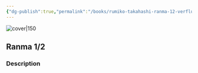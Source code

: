 ```yaml
---
{"dg-publish":true,"permalink":"/books/rumiko-takahashi-ranma-12-verfluchtes-doppel/","title":"\"Ranma 1/2\"","tags":["manga","Fantasy"]}
---
```




![cover|150](http://books.google.com/books/content?id=7Sh4AAAACAAJ&printsec=frontcover&img=1&zoom=1&source=gbs_api)

## Ranma 1/2

### Description


```